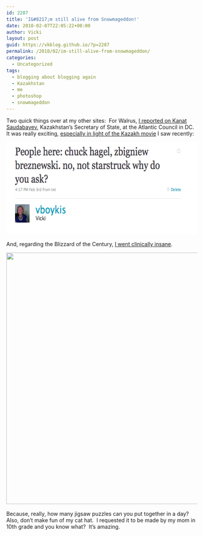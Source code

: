 ```yaml
---
id: 2287
title: 'I&#8217;m still alive from Snowmageddon!'
date: 2010-02-07T22:05:22+00:00
author: Vicki
layout: post
guid: https://vkblog.github.io/?p=2287
permalink: /2010/02/im-still-alive-from-snowmageddon/
categories:
  - Uncategorized
tags:
  - blogging about blogging again
  - Kazakhstan
  - me
  - photoshop
  - snowmageddon
---
```

Two quick things over at my other sites:  For Walrus, [I reported on Kanat Saudabayev](http://walrus.vickiboykis.com/2010/02/08/kanat-saudabayev-speaks-at-atlantic-council/), Kazakhstan&#8217;s Secretary of State, at the Atlantic Council in DC.  It was really exciting, [especially in light of the Kazakh movie](https://vkblog.github.io/2009/12/17/movie-review-gift-to-stalin-%D0%BF%D0%BE%D0%B4%D0%B0%D1%80%D0%BE%D0%BA-%D1%81%D1%82%D0%B0%D0%BB%D0%B8%D0%BD%D1%83-and-interview-with-cast/) I saw recently:

[<img class="aligncenter size-full wp-image-2288" title="Picture 7" src="https://raw.githubusercontent.com/vkblog/vkblog.github.io/master/public/img/2010/02/Picture-7.png" alt="" width="633" height="243" />](https://raw.githubusercontent.com/vkblog/vkblog.github.io/master/public/img/2010/02/Picture-7.png)

And, regarding the Blizzard of the Century, [I went clinically insane](http://gallery.vickiboykis.com/2010/02/07/fake-movie-poster-snowmageddon/).

[<img class="alignnone" src="http://gallery.vickiboykis.com/wp-content/uploads/2010/02/Picture-6" alt="" width="673" height="662" />](http://gallery.vickiboykis.com/wp-content/uploads/2010/02/Picture-6)

Because, really, how many jigsaw puzzles can you put together in a day?  Also, don&#8217;t make fun of my cat hat.  I requested it to be made by my mom in 10th grade and you know what?  It&#8217;s amazing.
